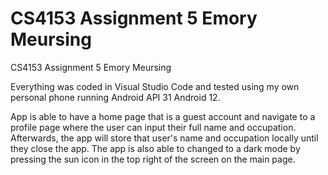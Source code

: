 # CS4153 Assignment 5 Emory Meursing

CS4153 Assignment 5 Emory Meursing

Everything was coded in Visual Studio Code and tested using my own personal phone running Android API 31 Android 12.

App is able to have a home page that is a guest account and navigate to a profile page where the user can input their full name and occupation. Afterwards, the app will store that user's name and occupation locally until they close the app. The app is also able to changed to a dark mode by pressing the sun icon in the top right of the screen on the main page.
